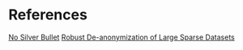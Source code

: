 
# References
[No Silver Bullet](http://randomwalker.info/publications/no-silver-bullet-de-identification.pdf)
[Robust De-anonymization of Large Sparse Datasets](https://www.cs.utexas.edu/~shmat/shmat_oak08netflix.pdf)
